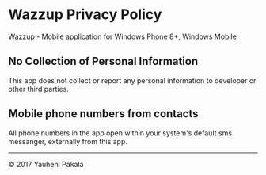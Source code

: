 # Wazzup Privacy Policy

Wazzup - Mobile application for Windows Phone 8+, Windows Mobile

## No Collection of Personal Information
This app does not collect or report any personal information to developer or other third parties.

## Mobile phone numbers from contacts
All phone numbers in the app open within your system's default sms messanger, externally from this app.


---
&copy; 2017 Yauheni Pakala

